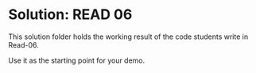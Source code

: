 # Solution: READ 06

This solution folder holds the working result of the code students write in Read-06. 

Use it as the starting point for your demo. 
